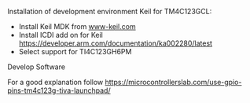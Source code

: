 Installation of development environment Keil for TM4C123GCL:

* Install Keil MDK from www-keil.com
* Install ICDI add on for Keil https://developer.arm.com/documentation/ka002280/latest
* Select support for TI4C123GH6PM

Develop Software

For a good explanation follow https://microcontrollerslab.com/use-gpio-pins-tm4c123g-tiva-launchpad/

